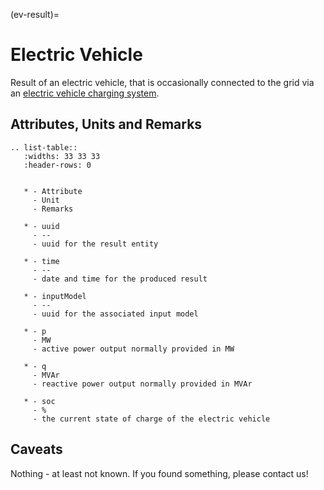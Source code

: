 (ev-result)=

# Electric Vehicle

Result of an electric vehicle, that is occasionally connected to the grid via an [electric vehicle charging system](evcs.md#electric-vehicle-charging-station).

## Attributes, Units and Remarks

```{eval-rst}
.. list-table::
   :widths: 33 33 33
   :header-rows: 0


   * - Attribute
     - Unit
     - Remarks

   * - uuid
     - --
     - uuid for the result entity

   * - time
     - --
     - date and time for the produced result

   * - inputModel
     - --
     - uuid for the associated input model

   * - p
     - MW
     - active power output normally provided in MW

   * - q
     - MVAr
     - reactive power output normally provided in MVAr

   * - soc
     - %
     - the current state of charge of the electric vehicle

```

## Caveats

Nothing - at least not known.
If you found something, please contact us!
